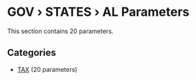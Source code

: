 # GOV › STATES › AL Parameters

This section contains 20 parameters.

## Categories

- [TAX](tax/index.md) (20 parameters)

